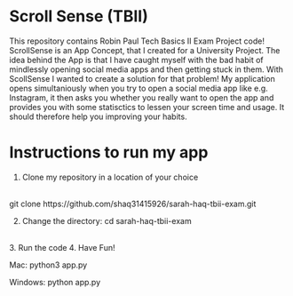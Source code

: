 # Scroll Sense (TBII)

This repository contains Robin Paul Tech Basics II Exam Project code!
ScrollSense is an App Concept, that I created for a University Project.
The idea behind the App is that I have caught myself with the bad habit 
of mindlessly opening social media apps and then getting stuck in them.
With ScollSense I wanted to create a solution for that problem!
My application opens simultaniously when you try to open a social media
app like e.g. Instagram, it then asks you whether you really want to open
the app and provides you with some statisctics to lessen your screen time
and usage. 
It should therefore help you improving your habits.

# Instructions to run my app

1. Clone my repository in a location of your choice
<br/>
git clone https://github.com/shaq31415926/sarah-haq-tbii-exam.git
<br/>

2. Change the directory:
cd sarah-haq-tbii-exam
<br/>
3. Run the code
4. Have Fun!

Mac:
python3 app.py
<br/>

Windows:
python app.py
